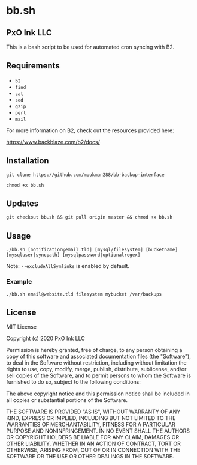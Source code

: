 # bb.sh
## PxO Ink LLC

This is a bash script to be used for automated cron syncing with B2.

## Requirements

* `b2`
* `find`
* `cat`
* `sed`
* `gzip`
* `perl`
* `mail`

For more information on B2, check out the resources provided here:

https://www.backblaze.com/b2/docs/

## Installation

```
git clone https://github.com/mookman288/bb-backup-interface
```

```
chmod +x bb.sh
```

## Updates

```
git checkout bb.sh && git pull origin master && chmod +x bb.sh
```

## Usage

```
./bb.sh [notification@email.tld] [mysql/filesystem] [bucketname] [mysqluser|syncpath] [mysqlpassword|optionalregex]
```

Note: `--excludeAllSymlinks` is enabled by default.

### Example

```
./bb.sh email@website.tld filesystem mybucket /var/backups
```

## License

MIT License

Copyright (c) 2020 PxO Ink LLC

Permission is hereby granted, free of charge, to any person obtaining a copy
of this software and associated documentation files (the "Software"), to deal
in the Software without restriction, including without limitation the rights
to use, copy, modify, merge, publish, distribute, sublicense, and/or sell
copies of the Software, and to permit persons to whom the Software is
furnished to do so, subject to the following conditions:

The above copyright notice and this permission notice shall be included in all
copies or substantial portions of the Software.

THE SOFTWARE IS PROVIDED "AS IS", WITHOUT WARRANTY OF ANY KIND, EXPRESS OR
IMPLIED, INCLUDING BUT NOT LIMITED TO THE WARRANTIES OF MERCHANTABILITY,
FITNESS FOR A PARTICULAR PURPOSE AND NONINFRINGEMENT. IN NO EVENT SHALL THE
AUTHORS OR COPYRIGHT HOLDERS BE LIABLE FOR ANY CLAIM, DAMAGES OR OTHER
LIABILITY, WHETHER IN AN ACTION OF CONTRACT, TORT OR OTHERWISE, ARISING FROM,
OUT OF OR IN CONNECTION WITH THE SOFTWARE OR THE USE OR OTHER DEALINGS IN THE
SOFTWARE.
